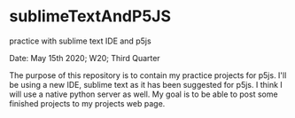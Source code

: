 # sublimeTextAndP5JS
practice with sublime text IDE and p5js

Date: May 15th 2020; W20; Third Quarter

The purpose of this repository is to contain my practice projects for p5js.  I'll be using a new IDE, sublime text as it has been suggested for p5js.  I think I will use a native python server as well.  My goal is to be able to post some finished projects to my projects web page.  
